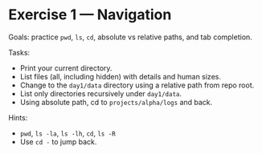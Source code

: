 # Exercise 1 — Navigation

Goals: practice `pwd`, `ls`, `cd`, absolute vs relative paths, and tab completion.

Tasks:
- Print your current directory.
- List files (all, including hidden) with details and human sizes.
- Change to the `day1/data` directory using a relative path from repo root.
- List only directories recursively under `day1/data`.
- Using absolute path, cd to `projects/alpha/logs` and back.

Hints:
- `pwd`, `ls -la`, `ls -lh`, `cd`, `ls -R`
- Use `cd -` to jump back.
